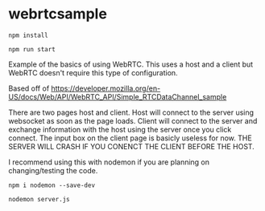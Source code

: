 # webrtcsample
```
npm install

npm run start
```
Example of the basics of using WebRTC.
This uses a host and a client but WebRTC doesn't require this type of configuration.

Based off of https://developer.mozilla.org/en-US/docs/Web/API/WebRTC_API/Simple_RTCDataChannel_sample

There are two pages host and client. Host will connect to the server using websocket as soon as the page loads. Client will connect to the server and exchange information with the host using the server once you click connect. The input box on the client page is basicly useless for now.
THE SERVER WILL CRASH IF YOU CONENCT THE CLIENT BEFORE THE HOST.


I recommend using this with nodemon if you are planning on changing/testing the code.
```
npm i nodemon --save-dev

nodemon server.js
```
